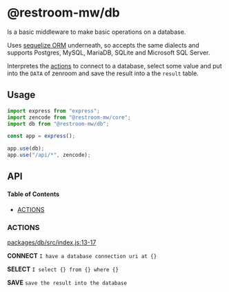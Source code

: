 # @restroom-mw/db

Is a basic middleware to make basic operations on a database.

Uses [sequelize ORM](https://sequelize.org/) underneath, so accepts the same dialects and supports Postgres, MySQL, MariaDB, SQLite and Microsoft SQL Server.

Interpretes the [actions](#actions) to connect to a database, select some value and put into the `DATA` of zenroom and save the result into a the `result` table.

## Usage

```js
import express from "express";
import zencode from "@restroom-mw/core";
import db from "@restroom-mw/db";

const app = express();

app.use(db);
app.use("/api/*", zencode);
```

## API

<!-- Generated by documentation.js. Update this documentation by updating the source code. -->

#### Table of Contents

-   [ACTIONS](#actions)

### ACTIONS

[packages/db/src/index.js:13-17](https://github.com/dyne/restroom-mw/blob/7ed769931d4b1f96c74cb56181d50627d89667a5/packages/db/src/index.js#L13-L17 "Source code on GitHub")

**CONNECT** `I have a database connection uri at {}`

**SELECT** `I select {} from {} where {}`

**SAVE** `save the result into the database`

